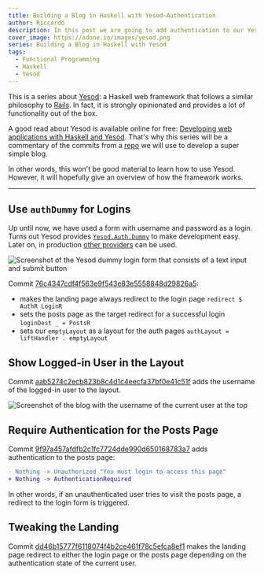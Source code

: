 ```yaml
---
title: Building a Blog in Haskell with Yesod–Authentication
author: Riccardo
description: In this post we are going to add authentication to our Yesod blog
cover_image: https://odone.io/images/yesod.png
series: Building a Blog in Haskell with Yesod
tags:
  - Functional Programming
  - Haskell
  - Yesod
---
```


This is a series about [Yesod](https://www.yesodweb.com/): a Haskell web framework that follows a similar philosophy to [Rails](https://rubyonrails.org/). In fact, it is strongly opinionated and provides a lot of functionality out of the box.

A good read about Yesod is available online for free: [Developing web applications with Haskell and Yesod](https://www.yesodweb.com/book). That's why this series will be a commentary of the commits from a [repo](https://github.com/3v0k4/yesod-blog) we will use to develop a super simple blog.

In other words, this won't be good material to learn how to use Yesod. However, it will hopefully give an overview of how the framework works.

---

## Use `authDummy` for Logins

Up until now, we have used a form with username and password as a login. Turns out Yesod provides [`Yesod.Auth.Dummy`](http://hackage.haskell.org/package/yesod-auth-1.6.7/docs/Yesod-Auth-Dummy.html) to make development easy. Later on, in production [other providers](http://hackage.haskell.org/package/yesod-auth-1.6.7/docs/Yesod-Auth-Dummy.html) can be used.

![Screenshot of the Yesod dummy login form that consists of a text input and submit button](https://odone.io/images/dummy-login.png)

Commit [76c4347cdf4f563e9f543e83e5558848d29826a5](https://github.com/3v0k4/yesod-blog/commit/76c4347cdf4f563e9f543e83e5558848d29826a5):

- makes the landing page always redirect to the login page `redirect $ AuthR LoginR`
- sets the posts page as the target redirect for a successful login `loginDest _ = PostsR`
- sets our `emptyLayout` as a layout for the auth pages `authLayout = liftHandler . emptyLayout`


## Show Logged-in User in the Layout

Commit [aab5274c2ecb823b8c4d1c4eecfa37bf0e41c51f](https://github.com/3v0k4/yesod-blog/commit/aab5274c2ecb823b8c4d1c4eecfa37bf0e41c51f) adds the username of the logged-in user to the layout.

![Screenshot of the blog with the username of the current user at the top](https://odone.io/images/logged-in-user.png)

## Require Authentication for the Posts Page

Commit [9f97a457afdfb2c1fc7724dde990d650168783a7](https://github.com/3v0k4/yesod-blog/commit/9f97a457afdfb2c1fc7724dde990d650168783a7) adds authentication to the posts page:

```diff
- Nothing -> Unauthorized "You must login to access this page"
+ Nothing -> AuthenticationRequired
```

In other words, if an unauthenticated user tries to visit the posts page, a redirect to the login form is triggered.

## Tweaking the Landing

Commit [dd46b15777f6118074f4b2ce461f78c5efca8ef1](https://github.com/3v0k4/yesod-blog/commit/dd46b15777f6118074f4b2ce461f78c5efca8ef1) makes the landing page redirect to either the login page or the posts page depending on the authentication state of the current user.
